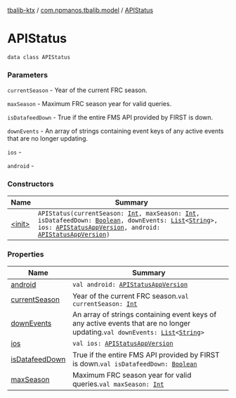 [tbalib-ktx](../../index.md) / [com.npmanos.tbalib.model](../index.md) / [APIStatus](./index.md)

# APIStatus

`data class APIStatus`

### Parameters

`currentSeason` - Year of the current FRC season.

`maxSeason` - Maximum FRC season year for valid queries.

`isDatafeedDown` - True if the entire FMS API provided by FIRST is down.

`downEvents` - An array of strings containing event keys of any active events that are no longer updating.

`ios` -

`android` -

### Constructors

| Name | Summary |
|---|---|
| [&lt;init&gt;](-init-.md) | `APIStatus(currentSeason: `[`Int`](https://kotlinlang.org/api/latest/jvm/stdlib/kotlin/-int/index.html)`, maxSeason: `[`Int`](https://kotlinlang.org/api/latest/jvm/stdlib/kotlin/-int/index.html)`, isDatafeedDown: `[`Boolean`](https://kotlinlang.org/api/latest/jvm/stdlib/kotlin/-boolean/index.html)`, downEvents: `[`List`](https://kotlinlang.org/api/latest/jvm/stdlib/kotlin.collections/-list/index.html)`<`[`String`](https://kotlinlang.org/api/latest/jvm/stdlib/kotlin/-string/index.html)`>, ios: `[`APIStatusAppVersion`](../-a-p-i-status-app-version/index.md)`, android: `[`APIStatusAppVersion`](../-a-p-i-status-app-version/index.md)`)` |

### Properties

| Name | Summary |
|---|---|
| [android](android.md) | `val android: `[`APIStatusAppVersion`](../-a-p-i-status-app-version/index.md) |
| [currentSeason](current-season.md) | Year of the current FRC season.`val currentSeason: `[`Int`](https://kotlinlang.org/api/latest/jvm/stdlib/kotlin/-int/index.html) |
| [downEvents](down-events.md) | An array of strings containing event keys of any active events that are no longer updating.`val downEvents: `[`List`](https://kotlinlang.org/api/latest/jvm/stdlib/kotlin.collections/-list/index.html)`<`[`String`](https://kotlinlang.org/api/latest/jvm/stdlib/kotlin/-string/index.html)`>` |
| [ios](ios.md) | `val ios: `[`APIStatusAppVersion`](../-a-p-i-status-app-version/index.md) |
| [isDatafeedDown](is-datafeed-down.md) | True if the entire FMS API provided by FIRST is down.`val isDatafeedDown: `[`Boolean`](https://kotlinlang.org/api/latest/jvm/stdlib/kotlin/-boolean/index.html) |
| [maxSeason](max-season.md) | Maximum FRC season year for valid queries.`val maxSeason: `[`Int`](https://kotlinlang.org/api/latest/jvm/stdlib/kotlin/-int/index.html) |
